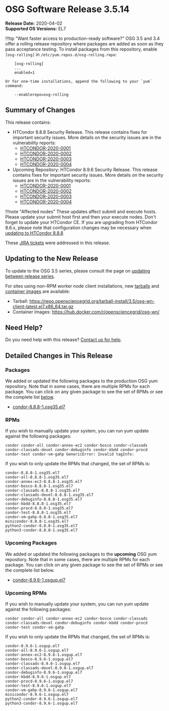 OSG Software Release 3.5.14
===========================

**Release Date:** 2020-04-02    
**Supported OS Versions:** EL7

!!!tip "Want faster access to production-ready software?"
    OSG 3.5 and 3.4 offer a rolling release repository where packages are added as soon as they pass acceptance testing.
    To install packages from this repository, enable `[osg-rolling]` in `/etc/yum.repos.d/osg-rolling.repo`:

        [osg-rolling]
        ...
        enabled=1

    Or for one-time installations, append the following to your `yum` command:

        --enablerepo=osg-rolling

Summary of Changes
------------------

This release contains:

-   HTCondor 8.8.8 Security Release. This release contains fixes for important security issues. More details on the security issues are in the vulnerability reports:
    -   [HTCONDOR-2020-0001](http://htcondor.org/security/vulnerabilities/HTCONDOR-2020-0001.html)
    -   [HTCONDOR-2020-0002](http://htcondor.org/security/vulnerabilities/HTCONDOR-2020-0002.html)
    -   [HTCONDOR-2020-0003](http://htcondor.org/security/vulnerabilities/HTCONDOR-2020-0003.html)
    -   [HTCONDOR-2020-0004](http://htcondor.org/security/vulnerabilities/HTCONDOR-2020-0004.html)
-   Upcoming Repository: HTCondor 8.9.6 Security Release. This release contains fixes for important security issues. More details on the security issues are in the vulnerability reports:
    -   [HTCONDOR-2020-0001](http://htcondor.org/security/vulnerabilities/HTCONDOR-2020-0001.html)
    -   [HTCONDOR-2020-0002](http://htcondor.org/security/vulnerabilities/HTCONDOR-2020-0002.html)
    -   [HTCONDOR-2020-0003](http://htcondor.org/security/vulnerabilities/HTCONDOR-2020-0003.html)
    -   [HTCONDOR-2020-0004](http://htcondor.org/security/vulnerabilities/HTCONDOR-2020-0004.html)

!!!note "Affected nodes"
    These updates affect submit and execute hosts. Please update your submit host first and then your execute nodes.
    Don't forget to update your HTCondor CE.
    If you are upgrading from HTCondor 8.6.x, please note that configuration changes may be necessary when
    [updating to HTCondor 8.8.8](https://opensciencegrid.org/docs/release/release_series/#updating-to-htcondor-88x)

These
[JIRA tickets](https://jira.opensciencegrid.org/issues/?jql=project%20%3D%20SOFTWARE%20AND%20fixVersion%20%3D%203.5.14%20ORDER%20BY%20priority%20DESC%2C%20key%20DESC)
were addressed in this release.

Updating to the New Release
---------------------------

To update to the OSG 3.5 series, please consult the page on
[updating between release series](../updating-to-osg-35.md).

For sites using non-RPM worker node client installations, new [tarballs](../../worker-node/install-wn-tarball.md) and
[container images](../../worker-node/using-wn-containers.md) are available:

- Tarball: <https://repo.opensciencegrid.org/tarball-install/3.5/osg-wn-client-latest.el7.x86_64.tar.gz>
- Container Images: <https://hub.docker.com/r/opensciencegrid/osg-wn/>

Need Help?
----------

Do you need help with this release? [Contact us for help](../../common/help.md).

Detailed Changes in This Release
--------------------------------

### Packages

We added or updated the following packages to the production OSG yum repository.
Note that in some cases, there are multiple RPMs for each package.
You can click on any given package to see the set of RPMs or see the complete list [below](#rpms).

-   [condor-8.8.8-1.osg35.el7](https://koji.chtc.wisc.edu/koji/search?match=glob&type=build&terms=condor-8.8.8-1.osg35.el7)

### RPMs

If you wish to manually update your system, you can run yum update against the following packages:

    condor condor-all condor-annex-ec2 condor-bosco condor-classads condor-classads-devel condor-debuginfo condor-kbdd condor-procd condor-test condor-vm-gahp GenericError: Invalid tagInfo:

If you wish to only update the RPMs that changed, the set of RPMs is:

``` file
condor-8.8.8-1.osg35.el7
condor-all-8.8.8-1.osg35.el7
condor-annex-ec2-8.8.8-1.osg35.el7
condor-bosco-8.8.8-1.osg35.el7
condor-classads-8.8.8-1.osg35.el7
condor-classads-devel-8.8.8-1.osg35.el7
condor-debuginfo-8.8.8-1.osg35.el7
condor-kbdd-8.8.8-1.osg35.el7
condor-procd-8.8.8-1.osg35.el7
condor-test-8.8.8-1.osg35.el7
condor-vm-gahp-8.8.8-1.osg35.el7
minicondor-8.8.8-1.osg35.el7
python2-condor-8.8.8-1.osg35.el7
python3-condor-8.8.8-1.osg35.el7
```

### Upcoming Packages

We added or updated the following packages to the **upcoming** OSG yum repository. Note that in some cases, there are multiple RPMs for each package. You can click on any given package to see the set of RPMs or see the complete list below.

-   [condor-8.9.6-1.osgup.el7](https://koji.chtc.wisc.edu/koji/search?match=glob&type=build&terms=condor-8.9.6-1.osgup.el7)

### Upcoming RPMs

If you wish to manually update your system, you can run yum update against the following packages:

    condor condor-all condor-annex-ec2 condor-bosco condor-classads condor-classads-devel condor-debuginfo condor-kbdd condor-procd condor-test condor-vm-gahp

If you wish to only update the RPMs that changed, the set of RPMs is:

``` file
condor-8.9.6-1.osgup.el7
condor-all-8.9.6-1.osgup.el7
condor-annex-ec2-8.9.6-1.osgup.el7
condor-bosco-8.9.6-1.osgup.el7
condor-classads-8.9.6-1.osgup.el7
condor-classads-devel-8.9.6-1.osgup.el7
condor-debuginfo-8.9.6-1.osgup.el7
condor-kbdd-8.9.6-1.osgup.el7
condor-procd-8.9.6-1.osgup.el7
condor-test-8.9.6-1.osgup.el7
condor-vm-gahp-8.9.6-1.osgup.el7
minicondor-8.9.6-1.osgup.el7
python2-condor-8.9.6-1.osgup.el7
python3-condor-8.9.6-1.osgup.el7
```
